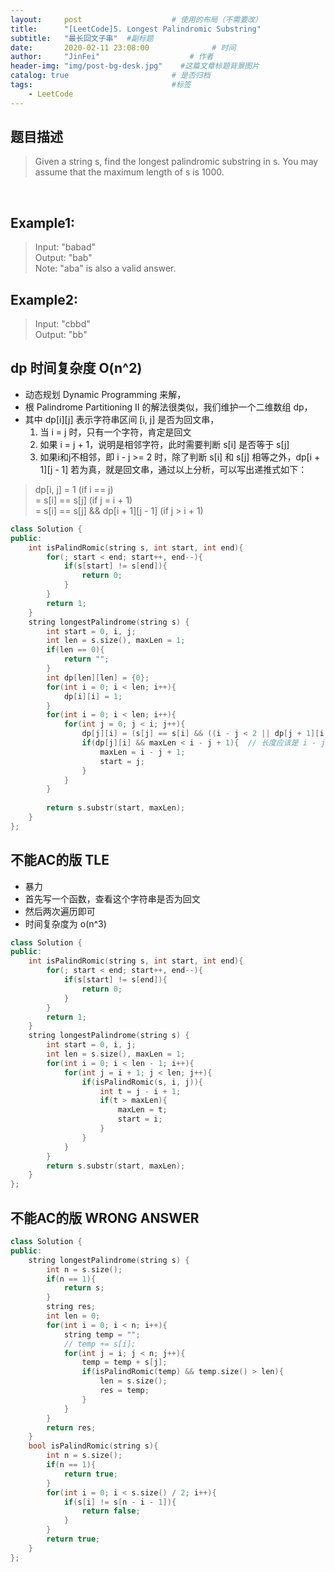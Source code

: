 ```yaml
---
layout:     post                    # 使用的布局（不需要改） 
title:      "[LeetCode]5. Longest Palindromic Substring"               # 标题  
subtitle:   "最长回文子串"  #副标题 
date:       2020-02-11 23:08:00              # 时间 
author:     "JinFei"                    # 作者 
header-img: "img/post-bg-desk.jpg"    #这篇文章标题背景图片 
catalog: true                       # 是否归档 
tags:                               #标签     
    - LeetCode 
---
```


## 题目描述
> Given a string s, find the longest palindromic substring in s. You may assume that the maximum length of s is 1000.

 <br>

## Example1:
 
> Input: "babad"  <br>
Output: "bab"  <br>
Note: "aba" is also a valid answer.  <br>

## Example2:
 
> Input: "cbbd" <br>
Output: "bb" <br>

## dp 时间复杂度 O(n^2)
- 动态规划 Dynamic Programming 来解，
- 根 Palindrome Partitioning II 的解法很类似，我们维护一个二维数组 dp，
- 其中 dp[i][j] 表示字符串区间 [i, j] 是否为回文串，
  1. 当 i = j 时，只有一个字符，肯定是回文
  2. 如果 i = j + 1，说明是相邻字符，此时需要判断 s[i] 是否等于 s[j]
  3. 如果i和j不相邻，即 i - j >= 2 时，除了判断 s[i] 和 s[j] 相等之外，dp[i + 1][j - 1] 若为真，就是回文串，通过以上分析，可以写出递推式如下：
> dp[i, j] = 1  (if i == j) <br>
         = s[i] == s[j] (if j = i + 1) <br>
         = s[i] == s[j] && dp[i + 1][j - 1]  (if j > i + 1) <br>

```C++
class Solution {
public:
    int isPalindRomic(string s, int start, int end){
        for(; start < end; start++, end--){
            if(s[start] != s[end]){
                return 0;
            }
        }
        return 1;
    }
    string longestPalindrome(string s) {
        int start = 0, i, j;
        int len = s.size(), maxLen = 1;
        if(len == 0){
            return "";
        }
        int dp[len][len] = {0};
        for(int i = 0; i < len; i++){
            dp[i][i] = 1;
        }
        for(int i = 0; i < len; i++){
            for(int j = 0; j < i; j++){
                dp[j][i] = (s[j] == s[i] && ((i - j < 2 || dp[j + 1][i - 1]))); // 线段 j在前面，i在后面[j, i]区间判断
                if(dp[j][i] && maxLen < i - j + 1){  // 长度应该是 i - j + 1
                    maxLen = i - j + 1;
                    start = j;
                }
            }
        }
        
        return s.substr(start, maxLen);
    }
};
```

## 不能AC的版 TLE
- 暴力
- 首先写一个函数，查看这个字符串是否为回文
- 然后两次遍历即可
- 时间复杂度为 o(n^3)

```C++
class Solution {
public:
    int isPalindRomic(string s, int start, int end){
        for(; start < end; start++, end--){
            if(s[start] != s[end]){
                return 0;
            }
        }
        return 1;
    }
    string longestPalindrome(string s) {
        int start = 0, i, j;
        int len = s.size(), maxLen = 1;
        for(int i = 0; i < len - 1; i++){
            for(int j = i + 1; j < len; j++){
                if(isPalindRomic(s, i, j)){
                    int t = j - i + 1;
                    if(t > maxLen){
                        maxLen = t;
                        start = i;
                    }
                }
            }
        }
        return s.substr(start, maxLen);
    }
};
```


## 不能AC的版 WRONG ANSWER

```C++
class Solution {
public:
    string longestPalindrome(string s) {
        int n = s.size();
        if(n == 1){
            return s;
        }
        string res;
        int len = 0;
        for(int i = 0; i < n; i++){
            string temp = "";
            // temp += s[i];
            for(int j = i; j < n; j++){
                temp = temp + s[j];
                if(isPalindRomic(temp) && temp.size() > len){
                    len = s.size();
                    res = temp;
                }
            }
        }
        return res;
    }
    bool isPalindRomic(string s){
        int n = s.size();
        if(n == 1){
            return true;
        }
        for(int i = 0; i < s.size() / 2; i++){
            if(s[i] != s[n - i - 1]){
                return false;
            }
        }
        return true;
    }
};
```
